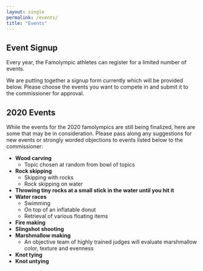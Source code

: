 ```yaml
---
layout: single
permalink: /events/
title: "Events"
---
```


## Event Signup

Every year, the Famolympic athletes can register for a limited number of events.

We are putting together a signup form currently which will be provided below. Please choose the events you want to compete in and submit it to the commissioner for approval.

## 2020 Events

While the events for the 2020 famolympics are still being finalized, here are some that may be in consideration. Please pass along any suggestions for new events or strongly worded objections to events listed below to the commissioner:

- **Wood carving**
    - Topic chosen at random from bowl of topics
- **Rock skipping**
    - Skipping with rocks
    - Rock skipping on water
- **Throwing tiny rocks at a small stick in the water until you hit it**
- **Water races**
    - Swimming
    - On top of an inflatable donut
    - Retrieval of various floating items
- **Fire making**
- **Slingshot shooting**
- **Marshmallow making**
    - An objective team of highly trained judges will evaluate marshmallow color, texture and evenness
- **Knot tying**
- **Knot untying**

